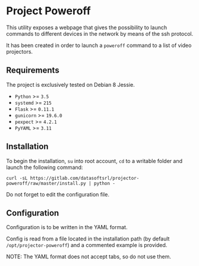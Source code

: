 # Project Poweroff
This utility exposes a webpage that gives the possibility to launch commands to
different devices in the network by means of the ssh protocol.

It has been created in order to launch a `poweroff` command to a list of video
projectors.

## Requirements
The project is exclusively tested on Debian 8 Jessie.

- `Python` >= `3.5`
- `systemd` >= `215`
- `Flask` >= `0.11.1`
- `gunicorn` >= `19.6.0`
- `pexpect` >= `4.2.1`
- `PyYAML` >= `3.11`

## Installation
To begin the installation, `su` into root account, `cd` to a writable folder 
and launch the following command:

`curl -sL https://gitlab.com/datasoftsrl/projector-poweroff/raw/master/install.py | python -`

Do not forget to edit the configuration file.

## Configuration
Configuration is to be written in the YAML format.

Config is read from a file located in the installation path (by default
`/opt/projector-poweroff`) and a commented example is provided.

NOTE: The YAML format does not accept tabs, so do not use them.
